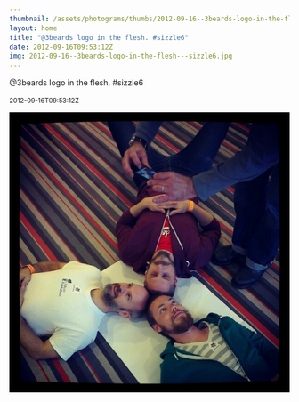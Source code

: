 ```yaml
---
thumbnail: /assets/photograms/thumbs/2012-09-16--3beards-logo-in-the-flesh---sizzle6.jpg
layout: home
title: "@3beards logo in the flesh. #sizzle6"
date: 2012-09-16T09:53:12Z
img: 2012-09-16--3beards-logo-in-the-flesh---sizzle6.jpg
---
```


@3beards logo in the flesh. #sizzle6

<small>2012-09-16T09:53:12Z</small>

![@3beards logo in the flesh. #sizzle6](/assets/photograms/original/2012-09-16--3beards-logo-in-the-flesh---sizzle6.jpg)
